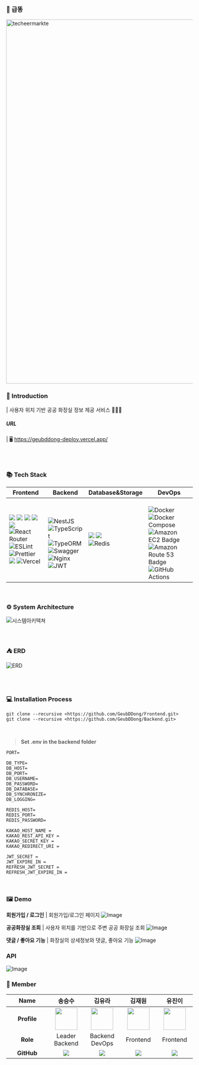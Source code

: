 

###  🚾 급똥
<img width="980" alt="techeermarkte" src="https://github.com/user-attachments/assets/26e435aa-71c1-4856-852c-13fac79f52d6">


<br>

###  🚽 Introduction

| 사용자 위치 기반 공공 화장실 정보 제공 서비스 🏃🏻‍♀️
#####  URL 
| 🖥️ https://geubddong-deploy.vercel.app/

<br>
<br>

### 📚 Tech Stack

| Frontend | Backend | Database&Storage | DevOps | 
| --- | --- | --- | --- | 
| <img src="https://img.shields.io/badge/Vite-646CFF?style=for-the-badge&logo=Vite&logoColor=white"> <img src="https://img.shields.io/badge/React-61DAFB?style=for-the-badge&logo=React&logoColor=white"> <img src="https://img.shields.io/badge/TypeScript-3178C6?style=for-the-badge&logo=TypeScript&logoColor=white"> <img src="https://img.shields.io/badge/styled--components-DB7093?style=for-the-badge&logo=styled-components&logoColor=white"> <img src="https://img.shields.io/badge/-React%20Query-FF4154?style=for-the-badge&logo=react%20query&logoColor=white"> ![React Router](https://img.shields.io/badge/React_Router-CA4245?style=for-the-badge&logo=react-router&logoColor=white) <br>![ESLint](https://img.shields.io/badge/ESLint-4B3263?style=for-the-badge&logo=eslint&logoColor=white)![Prettier](https://img.shields.io/badge/prettier-%23F7B93E.svg?style=for-the-badge&logo=prettier&logoColor=black) <img src="https://img.shields.io/badge/zustand-orange?style=for-the-badge&logo=zustand&logoColor=white"> ![Vercel](https://img.shields.io/badge/vercel-%23000000.svg?style=for-the-badge&logo=vercel&logoColor=white) | <br> ![NestJS](https://img.shields.io/badge/nestjs-%23E0234E.svg?style=for-the-badge&logo=nestjs&logoColor=white) ![TypeScript](https://img.shields.io/badge/typescript-%23007ACC.svg?style=for-the-badge&logo=typescript&logoColor=white) <br> ![TypeORM](https://img.shields.io/badge/TypeORM-FE0803.svg?style=for-the-badge&logo=typeorm&logoColor=white) <br> ![Swagger](https://img.shields.io/badge/-Swagger-%23Clojure?style=for-the-badge&logo=swagger&logoColor=white)<br> ![Nginx](https://img.shields.io/badge/nginx-%23009639.svg?style=for-the-badge&logo=nginx&logoColor=white)![JWT](https://img.shields.io/badge/JWT-black?style=for-the-badge&logo=JSON%20web%20tokens)<br> |<img src="https://img.shields.io/badge/RDS-527FFF?style=for-the-badge&logo=AmazonRds&logoColor=white"> <img src="https://img.shields.io/badge/PostgreSQL-blue?style=for-the-badge&logo=PostgreSQL&logoColor=white"><br>![Redis](https://img.shields.io/badge/redis-%23DD0031.svg?style=for-the-badge&logo=redis&logoColor=white) <br> |<br> ![Docker](https://img.shields.io/badge/docker-%230db7ed.svg?style=for-the-badge&logo=docker&logoColor=white) ![Docker Compose](https://img.shields.io/badge/Docker%20Compose-2496ED?style=flat&logo=docker&logoColor=white) ![Amazon EC2 Badge](https://img.shields.io/badge/Amazon%20EC2-F90?logo=amazonec2&logoColor=fff&style=for-the-badge) <br> ![Amazon Route 53 Badge](https://img.shields.io/badge/Amazon%20Route%2053-8C4FFF?logo=amazonroute53&logoColor=fff&style=for-the-badge) <br> ![GitHub Actions](https://img.shields.io/badge/github%20actions-%232671E5.svg?style=for-the-badge&logo=githubactions&logoColor=white)<br>  | <br>


<br>

### ⚙️ System Architecture

![시스템아키텍쳐](https://github.com/user-attachments/assets/462bbcb6-c782-4695-b508-fd4290ef3475)


<br>

### ⛺️ ERD
![ERD](https://github.com/user-attachments/assets/106710ba-250f-4b6f-ad06-ead7b3f640c6)



<br>



<br>

### 💻 Installation Process

> 

```
git clone --recursive <https://github.com/GeubDDong/Frontend.git>
git clone --recursive <https://github.com/GeubDDong/Backend.git>
```

<br>

> <b>Set .env in the backend folder </b>
> 

```
PORT=

DB_TYPE=
DB_HOST=
DB_PORT=
DB_USERNAME=
DB_PASSWORD=
DB_DATABASE=
DB_SYNCHRONIZE=
DB_LOGGING=

REDIS_HOST=
REDIS_PORT=
REDIS_PASSWORD=

KAKAO_HOST_NAME = 
KAKAO_REST_API_KEY = 
KAKAO_SECRET_KEY = 
KAKAO_REDIRECT_URI = 

JWT_SECRET = 
JWT_EXPIRE_IN = 
REFRESH_JWT_SECRET = 
REFRESH_JWT_EXPIRE_IN =
```

<br>


### 🖼️ Demo

**회원가입 / 로그인**
| 회원가입/로그인 페이지
![Image](https://github.com/user-attachments/assets/eb93bb7d-d806-45dc-abdc-edf6ba98c255)

 **공공화장실 조회**
 | 사용자 위치를 기반으로 주변 공공 화장실 조회
 ![Image](https://github.com/user-attachments/assets/5d35202a-9110-49fe-9a3e-cbd1f8b5afce)

**댓글 / 좋아요 기능**
| 화장실의 상세정보와 댓글, 좋아요 기능
![Image](https://github.com/user-attachments/assets/8ac963f6-ed5a-4512-9054-9100857bcaf7)


### API
![Image](https://github.com/user-attachments/assets/6180c881-06a9-46dd-ac18-4c105e004508)


### 👥 Member 
<table width="1000">
    <thead>
        <tr>
            <th width="150">Name</th>
            <th width="100">송승수</th>
            <th width="100">김유라</th>
            <th width="100">김재원</th>
            <th width="100">유진이</th>
        </tr>
    </thead>
    <tbody>
        <tr>
            <td align="center"><b>Profile</b></td>
            <td align="center">
                <a href="https://github.com/goldapple-ce">
                    <img src="https://github.com/user-attachments/assets/46d60b32-455f-444b-93b5-8b6624c332b6" width="60" height="60">
                </a>
            </td>
            <td align="center">
                <a href="https://github.com/jiyoon0701">
                     <img src="https://user-images.githubusercontent.com/97827316/215991544-021c3e7a-460b-41a3-a030-2dca6bb0ac20.png" width="60" height="60">
            </td>
            <td align="center">
                <a href="https://github.com/TMInstaller">
                    <img src="https://github.com/user-attachments/assets/a06ca6de-e891-446b-ae6e-6c7626f335d4" width="60" height="60">
                </a>
            </td>
            <td align="center">
                <a href="https://github.com/yura0302">
                    <img src="https://github.com/user-attachments/assets/dfe39f17-4aae-462d-8f95-2ac83b3c88d6" width="60" height="60">
                </a>
            </td>
        </tr>
        <tr>
            <td align="center"><b>Role</b></td>
            <td align="center">Leader<br>Backend</td>
            <td align="center">Backend<br>DevOps</td>
            <td align="center">Frontend<br></td>
            <td align="center">Frontend</td>
        </tr>
        <tr>
            <td align="center"><b>GitHub</b></td>
            <td align="center">
                <a href="https://github.com/GNOSss">
                    <img src="http://img.shields.io/badge/GNOSss-green?style=social&logo=github"/>
                </a>
            </td>
            <td align="center">
                 <a href="https://github.com/yura0302">
                    <img src="http://img.shields.io/badge/yura0302-green?style=social&logo=github"/>
                </a>
            </td>
            <td align="center">
                <a href="https://github.com/wellbird">
                    <img src="http://img.shields.io/badge/wellbird-green?style=social&logo=github"/>
                </a>
            </td>
            <td align="center">
                <a href="https://github.com/YooJini">
                    <img src="http://img.shields.io/badge/YooJini-green?style=social&logo=github"/>
                </a>
            </td>
        </tr>
    </tbody>
</table>
